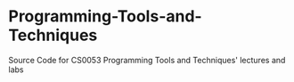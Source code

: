 # Programming-Tools-and-Techniques
Source Code for CS0053 Programming Tools and Techniques' lectures and labs
